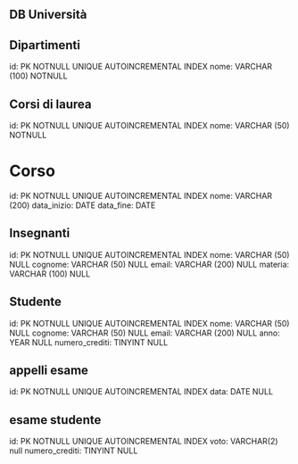 ## DB Università

## Dipartimenti
id: PK NOTNULL UNIQUE AUTOINCREMENTAL INDEX
nome: VARCHAR (100) NOTNULL

## Corsi di laurea
id: PK NOTNULL UNIQUE AUTOINCREMENTAL INDEX
nome: VARCHAR (50) NOTNULL

# Corso
id: PK NOTNULL UNIQUE AUTOINCREMENTAL INDEX
nome: VARCHAR (200)
data_inizio: DATE
data_fine: DATE

## Insegnanti
id: PK NOTNULL UNIQUE AUTOINCREMENTAL INDEX
nome: VARCHAR (50) NULL
cognome: VARCHAR (50) NULL
email: VARCHAR (200) NULL
materia: VARCHAR (100) NULL

## Studente
id: PK NOTNULL UNIQUE AUTOINCREMENTAL INDEX
nome: VARCHAR (50) NULL
cognome: VARCHAR (50) NULL
email: VARCHAR (200) NULL
anno: YEAR NULL
numero_crediti: TINYINT NULL

## appelli esame
id: PK NOTNULL UNIQUE AUTOINCREMENTAL INDEX
data: DATE NULL


## esame studente
id: PK NOTNULL UNIQUE AUTOINCREMENTAL INDEX
voto: VARCHAR(2) null
numero_crediti: TINYINT NULL